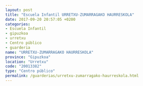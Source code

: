```yaml
---
layout: post
title: "Escuela Infantil URRETXU-ZUMARRAGAKO HAURRESKOLA"
date: 2017-09-20 20:57:05 +0200
categories:
- Escuela Infantil
- gipuzkoa
- urretxu
- Centro público
- guarderia
name: "URRETXU-ZUMARRAGAKO HAURRESKOLA"
province: "Gipuzkoa"
location: "Urretxu"
code: "20013382"
type: "Centro público"
permalink: /guarderias/urretxu-zumarragako-haurreskola.html
---
```


